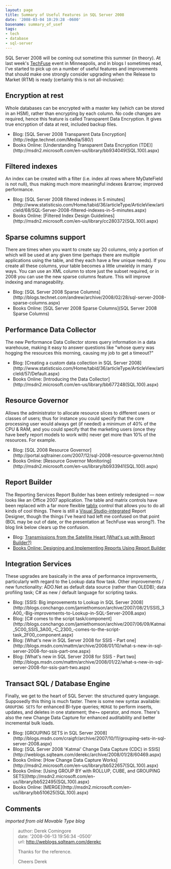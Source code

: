 ```yaml
---
layout: page
title: Summary of Useful Features in SQL Server 2008
date: '2008-03-04 10:29:28 -0600'
basename: summary_of_usef
tags:
- tech
- database
- sql-server
---
```


SQL Server 2008 will be coming out sometime this summer (in theory). At last
week's [TechFuse](http://www.nhmn.com/techfuse/) event in
Minneapolis, and in blogs I sometimes read, I've started to pick up on a number
of useful features and improvements that should make one strongly consider
upgrading when the Release to Market (RTM) is ready (certainly this is not
all-inclusive):

<!-- truncate -->

## Encryption at rest

Whole databases can be encrypted with a master key (which can be stored in an
HSM), rather than encrypting by each column. No code changes are required, hence
this feature is called Transparent Data Encryption. It gives true encryption of
data at rest, included backup files.

<ul>
<li>Blog: [SQL Server 2008 Transparent Data Encryption](http://edge.technet.com/Media/580/)</li>
<li>Books Online: [Understanding Transparent Data Encryption (TDE)](http://msdn2.microsoft.com/en-us/library/bb934049(SQL.100).aspx)</li>
</ul>

## Filtered indexes

An index can be created with a filter (i.e. index all rows where MyDateField is
not null), thus making much more meaningful indexes &rarrow; improved
performance.

<ul>
<li>Blog: [SQL Server 2008 filtered indexes in 5 minutes](http://www.statisticsio.com/Home/tabid/36/articleType/ArticleView/articleId/68/SQL-Server-2008-filtered-indexes-in-5-minutes.aspx)</li>
<li>Books Online: [Filtered Index Design Guidelines](http://msdn2.microsoft.com/en-us/library/cc280372(SQL.100).aspx)</li>
</ul>

## Sparse columns support

There are times when you want to create say 20 columns, only a portion of which
will be used at any given time (perhaps there are multiple applications using
the table, and they each have a few unique needs). If you create all these
columns, your table becomes a little unwieldy in many ways. You can use an XML
column to store just the subset required, or in 2008 you can use the new sparse
columns feature. This will improve indexing and manageability.

<ul>
<li>Blog: [SQL Server 2008 Sparse Columns](http://blogs.technet.com/andrew/archive/2008/02/28/sql-server-2008-sparse-columns.aspx)</li>
<li>Books Online: [SQL Server 2008 Sparse Columns](SQL Server 2008 Sparse Columns)</li>
</ul>

## Performance Data Collector

The new Performance Data Collector stores query information in a data warehouse,
making it easy to answer questions like "whose query was hogging the resources
this morning, causing my job to get a timeout?"

<ul>
<li>Blog: [Creating a custom data collection in SQL Server 2008](http://www.statisticsio.com/Home/tabid/36/articleType/ArticleView/articleId/57/Default.aspx)</li>
<li>Books Online: [Introducing the Data Collector](http://msdn2.microsoft.com/en-us/library/bb677248(SQL.100).aspx)</li>
</ul>

## Resource Governor

Allows the administrator to allocate resource slices to different users or
classes of users; thus for instance you could specify that the core processing
user would always get (if needed) a minimum of 40% of the CPU & RAM, and you
could specify that the marketing users (once they have beefy report models to
work with) never get more than 10% of the resources. For example.

<ul>
<li>Blog: [SQL 2008 Resource Governor](http://portal.sqltrainer.com/2007/12/sql-2008-resource-governor.html)</li>
<li>Books Online: [Resource Governor Monitoring](http://msdn2.microsoft.com/en-us/library/bb933941(SQL.100).aspx)</li>
</ul>

## Report Builder

The Reporting Services Report Builder has been entirely redesigned &mdash; now
looks like an Office 2007 application. The table and matrix controls have been
replaced with a far more flexible [tablix](http://msdn2.microsoft.com/en-us/library/bb934258(SQL.100).aspx)
control that allows you to do all kinds of cool things. There is still a [Visual
Studio-integrated](http://msdn2.microsoft.com/en-us/library/ms159253(SQL.100).aspx) Report Designer, though the things I've heard had left me
confused on that point (BOL may be out of date, or the presentation at TechFuse
was wrong?). The blog link below clears up the confusion.

* Blog: <a href="http://blogs.msdn.com/bwelcker/archive/2007/12/11/transmissions-from-the-satellite-heart-what-s-up-with-report-builder.aspx">Transmissions from the Satellite Heart (What's up with Report Builder?)
* Books Online: [Designing and Implementing Reports Using Report Builder](http://msdn2.microsoft.com/en-us/library/ms159750(SQL.100).aspx)

## Integration Services

These upgrades are basically in the area of performance improvements,
particularly with regard to the Lookup data flow task. Other improvements / new
functionality: ADO.Net as default data source (rather than OLEDB); data
profiling task; C# as new / default language for scripting tasks.

<ul>
<li>Blog: [SSIS: Big improvements to Lookup in SQL Server 2008](http://blogs.conchango.com/jamiethomson/archive/2007/08/21/SSIS_3A00_-Big-improvements-to-Lookup-in-SQL-Server-2008.aspx)</li>
<li>Blog: [C# comes to the script task/component](http://blogs.conchango.com/jamiethomson/archive/2007/06/09/Katmai_5C00_SSIS_3A00_-C_2300_-comes-to-the-script-task_2F00_component.aspx)</li>
<li>Blog: [What's new in SQL Server 2008 for SSIS - Part one](http://blogs.msdn.com/mattm/archive/2008/01/10/what-s-new-in-sql-server-2008-for-ssis-part-one.aspx)</li>
<li>Blog: [What's new in SQL Server 2008 for SSIS - Part two](http://blogs.msdn.com/mattm/archive/2008/01/22/what-s-new-in-sql-server-2008-for-ssis-part-two.aspx)</li>
</ul>

## Transact SQL / Database Engine

Finally, we get to the heart of SQL Server: the structured query language.
Supposedly this thing is much faster. There is some new syntax available:
`GROUPING SETS` for enhanced BI-type queries; `MERGE` to perform inserts,
updates, and deletes in one statement; the`+=` operator, and more. There's also
the new Change Data Capture for enhanced auditability and better incremental
bulk loads.

<ul>
<li>Blog: [GROUPING SETS in SQL Server 2008](http://blogs.msdn.com/craigfr/archive/2007/10/11/grouping-sets-in-sql-server-2008.aspx)</li>
<li>Blog: [SQL Server 2008 'Katmai' Change Data Capture (CDC) in SSIS](http://weblogs.sqlteam.com/derekc/archive/2008/01/28/60469.aspx)</li>
<li>Books Online: [How Change Data Capture Works](http://msdn2.microsoft.com/en-us/library/bb522657(SQL.100).aspx)</li>
<li>Books Online: [Using GROUP BY with ROLLUP, CUBE, and GROUPING SETS](http://msdn2.microsoft.com/en-us/library/bb522495(SQL.100).aspx)</li>
<li>Books Online: [MERGE](http://msdn2.microsoft.com/en-us/library/bb510625(SQL.100).aspx)</li>
</ul>

## Comments

_imported from old Movable Type blog_

> author: Derek Comingore<br>
> date: '2008-06-13 19:56:34 -0500'<br>
> url: http://weblogs.sqlteam.com/derekc
>
> Thanks for the reference.
>
> Cheers
> Derek
